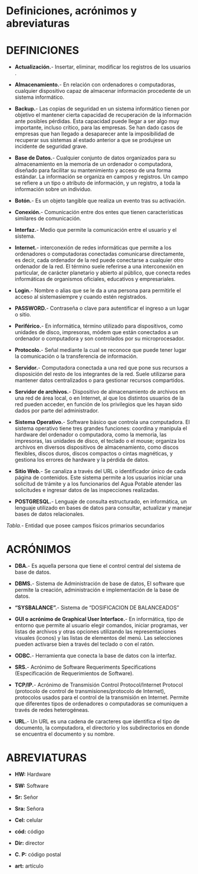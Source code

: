 # Definiciones, acrónimos y abreviaturas

# DEFINICIONES

+ **Actualización.**- Insertar, eliminar, modificar los registros de los usuarios .

+ **Almacenamiento.**- En relación con ordenadores o computadoras, cualquier dispositivo capaz de almacenar información procedente de un sistema informático.

+ **Backup.**- Las copias de seguridad en un sistema informático tienen por objetivo el mantener cierta capacidad de recuperación de la información ante posibles pérdidas.
Esta capacidad puede llegar a ser algo muy importante, incluso crítico, para las empresas. Se han dado casos de empresas que han llegado a desaparecer ante la
imposibilidad de recuperar sus sistemas al estado anterior a que se produjese un incidente de seguridad grave.

+ **Base de Datos.**- Cualquier conjunto de datos organizados para su almacenamiento en la memoria de un ordenador o computadora, diseñado para facilitar su mantenimiento y
acceso de una forma estándar. La información se organiza en campos y registros. Un campo se refiere a un tipo o atributo de información, y un registro, a toda la información sobre un individuo.

+ **Botón.**- Es un objeto tangible que realiza un evento tras su activación.

+ **Conexión.**- Comunicación entre dos entes que tienen características similares de comunicación.

+ **Interfaz.**- Medio que permite la comunicación entre el usuario y el sistema.

+ **Internet.**- interconexión de redes informáticas que permite a los ordenadores o computadoras conectadas comunicarse directamente, es decir, cada ordenador de la
red puede conectarse a cualquier otro ordenador de la red. El término suele referirse a una interconexión en particular, de carácter planetario y abierto al público, que conecta redes informáticas de organismos oficiales, educativos y empresariales.

+ **Login.**- Nombre o alias que se le da a una persona para permitirle el acceso al sistemasiempre y cuando estén registrados.

+ **PASSWORD.**- Contraseña o clave para autentificar el ingreso a un lugar o sitio.

+ **Periférico.**- En informática, término utilizado para dispositivos, como unidades de disco, impresoras, módem que están conectados a un ordenador o computadora y son
controlados por su microprocesador.

+ **Protocolo.**- Señal mediante la cual se reconoce que puede tener lugar la comunicación o la transferencia de información.

+ **Servidor.**- Computadora conectada a una red que pone sus recursos a disposición del resto de los integrantes de la red. Suele utilizarse para mantener datos centralizados o para gestionar recursos compartidos.

+ **Servidor de archivos.**- Dispositivo de almacenamiento de archivos en una red de área local, o en Internet, al que los distintos usuarios de la red pueden acceder, en función de los privilegios que les hayan sido dados por parte del administrador.

+ **Sistema Operativo.**- Software básico que controla una computadora. El sistema operativo tiene tres grandes funciones: coordina y manipula el hardware del ordenador
o computadora, como la memoria, las impresoras, las unidades de disco, el teclado o el mouse; organiza los archivos en diversos dispositivos de almacenamiento, como discos flexibles, discos duros, discos compactos o cintas magnéticas, y gestiona los errores de hardware y la pérdida de datos.

+ **Sitio Web.**- Se canaliza a través del URL o identificador único de cada página de contenidos. Este sistema permite a los usuarios iniciar una solicitud de trámite y a los funcionarios del Agua Potable atender las solicitudes e ingresar datos de las inspecciones realizadas.

+ **POSTGRESQL.**- Lenguaje de consulta estructurado, en informática, un lenguaje utilizado en bases de datos para consultar, actualizar y manejar bases de datos
relacionales.

*Tabla.*- Entidad que posee campos físicos primarios secundarios




# ACRÓNIMOS



+ **DBA.**- Es aquella persona que tiene el control central del sistema de base de datos.

+ **DBMS.**- Sistema de Administración de base de datos, El software que permite la creación, administración e implementación de la base de datos.

+ **“SYSBALANCE”.**- Sistema de “DOSIFICACION DE BALANCEADOS”

+ **GUI o acrónimo de Graphical User Interface.**- En informática, tipo de entorno que permite al usuario elegir comandos, iniciar programas,
ver listas de archivos y otras opciones utilizando las representaciones visuales (iconos) y las listas de elementos del menú. Las selecciones
pueden activarse bien a través del teclado o con el ratón.

+ **ODBC.**- Herramienta que conecta la base de datos con la interfaz.

+ **SRS.**- Acrónimo de Software Requeriments Specifications (Especificación de Requerimientos de Software).

+ **TCP/IP.**- Acrónimo de Transmisión Control Protocol/Internet Protocol (protocolo de control de transmisiones/protocolo de Internet), protocolos usados para el control de la transmisión en Internet. Permite que diferentes tipos de ordenadores o computadoras se comuniquen a través de redes heterogéneas.

+ **URL.**- Un URL es una cadena de caracteres que identifica el tipo de documento, la computadora, el directorio y los subdirectorios en donde se encuentra el documento y
su nombre.




# ABREVIATURAS


+ **HW:** Hardware

+ **SW:** Software

+ **Sr:** Señor

+ **Sra:** Señora

+ **Cel:** celular

+ **cód:** código

+ **Dir:** director

+ **C. P:** código postal

+ **art:** artículo

